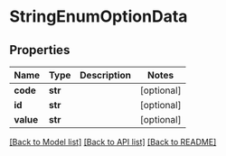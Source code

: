 # StringEnumOptionData

## Properties
Name | Type | Description | Notes
------------ | ------------- | ------------- | -------------
**code** | **str** |  | [optional] 
**id** | **str** |  | [optional] 
**value** | **str** |  | [optional] 

[[Back to Model list]](../README.md#documentation-for-models) [[Back to API list]](../README.md#documentation-for-api-endpoints) [[Back to README]](../README.md)

